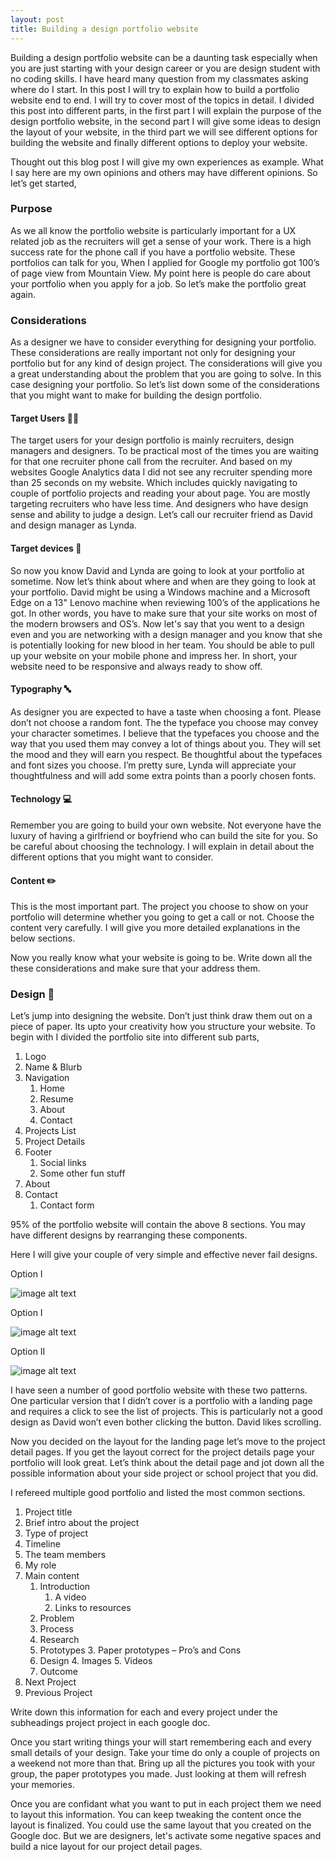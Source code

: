 ```yaml
---
layout: post
title: Building a design portfolio website
---
```


Building a design portfolio website can be a daunting task especially when you are just starting with your design career or you are design student with no coding skills. I have heard many question from my classmates asking where do I start. In this post I will try to explain how to build a portfolio website end to end. I will try to cover most of the topics in detail. I divided this post into different parts, in the first part I will explain the purpose of the design portfolio website, in the second part I will give some ideas to design the layout of your website, in the third part we will see different options for building the website and finally different options to deploy your website.

Thought out this blog post I will give my own experiences as example. What I say here are my own opinions and others may have different opinions. So let’s get started,

### Purpose

As we all know the portfolio website is particularly important for a UX related job as the recruiters will get a sense of your work. There is a high success rate for the phone call if you have a portfolio website. These portfolios can talk for you, When I applied for Google my portfolio got 100’s of page view from Mountain View. My point here is people do care about your portfolio when you apply for a job.  So let’s make the portfolio great again.

### Considerations

As a designer we have to consider everything for designing your portfolio. These considerations are really important not only for designing your portfolio but for any kind of design project. The considerations will give you a great understanding about the problem that you are going to solve. In this case designing your portfolio. So let’s list down some of the considerations that you might want to make for building the design portfolio.

#### Target Users 👱🏻‍

The target users for your design portfolio is mainly recruiters, design managers and designers. To be practical most of the times you are waiting for that one recruiter phone call from the recruiter. And based on my websites Google Analytics data I did not see any recruiter spending more than 25 seconds on my website. Which includes quickly navigating to couple of portfolio projects and reading your about page. You are mostly targeting recruiters who have less time.  And designers who have design sense and ability to judge a design. Let’s call our recruiter friend as David and design manager as Lynda.

#### Target devices 📱

So now you know David and Lynda are going to look at your portfolio at sometime. Now let’s think about where and when are they going to look at your portfolio. David might be using a Windows machine and a Microsoft Edge on a 13" Lenovo machine when reviewing 100’s of the applications he got. In other words, you have to make sure that your site works on most of the modern browsers and OS’s.  Now let's say that you went to a design even and you are networking with a design manager and you know that she is potentially looking for new blood in her team. You should be able to pull up your website on your mobile phone and impress her. In short, your website need to be responsive and always ready to show off.

#### Typography 🔤

As designer you are expected to have a taste when choosing a font. Please don’t not choose a random font. The the typeface you choose may convey your character sometimes. I believe that the typefaces you choose and the way that you used them may convey a lot of things about you. They will set the mood and they will earn you respect. Be thoughtful about the typefaces and font sizes you choose. I’m pretty sure, Lynda will appreciate your thoughtfulness and will add some extra points than a poorly chosen fonts.

#### Technology 💻

Remember you are going to build your own website. Not everyone have the luxury of  having a girlfriend or boyfriend who can build the site for you. So be careful about choosing the technology. I will explain in detail about the different options that you might want to consider.

#### Content ✏️

This is the most important part. The project you choose to show on your portfolio will determine whether you going to get a call or not. Choose the content very carefully. I will give you more detailed explanations in the below sections.

Now you really know what your website is going to be. Write down all the these considerations and make sure that your address them.

### Design 🍥

Let’s jump into designing the website. Don’t just think draw them out on a piece of paper. Its upto your creativity how you structure your website. To begin with I divided the portfolio site into different sub parts,

1. Logo
2. Name & Blurb
3. Navigation
    1. Home
    2. Resume
    3. About
    4. Contact
4. Projects List
5. Project Details
6. Footer
    1. Social links
    2. Some other fun stuff
7. About
8. Contact
    1. Contact form

95% of the portfolio website will contain the above 8 sections. You may have different designs by rearranging these components.

Here I will give your couple of very simple and effective never fail designs.

Option I

![image alt text](image_0.png)

Option I

![image alt text](image_1.png)

Option II

![image alt text](image_2.png)

I have seen a number of good portfolio website with these two patterns. One particular version that I didn’t cover is a portfolio with a landing page and requires a click to see the list of projects. This is particularly not a good design as David won’t even bother clicking the button. David likes scrolling.

Now you decided on the layout for the landing page let’s move to the project detail pages. If you get the layout correct for the project details page your portfolio will look great. Let’s think about the detail page and jot down all the possible information about your side project or school project that you did.

I refereed multiple good portfolio and listed the most common sections.

1. Project title
2. Brief intro about the project
3. Type of project
4. Timeline
5. The team members
6. My role
7. Main content
    1. Introduction
        1. A video
        2. Links to resources
    2. Problem
    3. Process
    4. Research
    5. Prototypes
        3. Paper prototypes – Pro’s and Cons
    6. Design
        4. Images
        5. Videos
    7. Outcome
8. Next Project
9. Previous Project

Write down this information for each and every project under the subheadings project project in each google doc.

Once you start writing things your will start remembering each and every small details of your design. Take your time do only a couple of projects on a weekend not more than that. Bring up all the pictures you took with your group, the paper prototypes you made. Just looking at them will refresh your memories.

Once you are confidant what you want to put in each project them we need to layout this information. You can keep tweaking the content once the layout is finalized. You could use the same layout that you created on the Google doc. But we are designers, let's activate some negative spaces and build a nice layout for our project detail pages.

